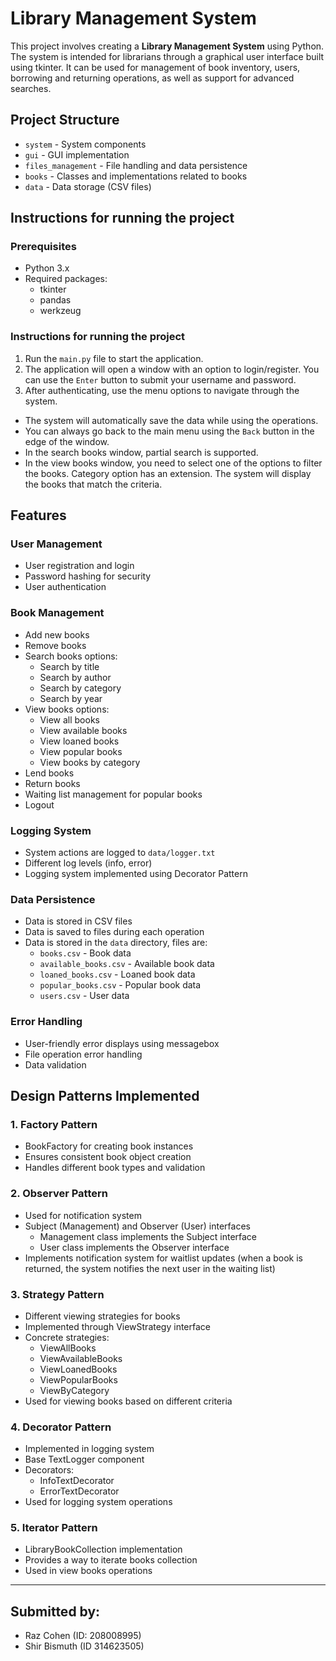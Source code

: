 # Library Management System

This project involves creating a **Library Management System** using Python. The system is intended for librarians through a graphical user interface built using tkinter. It can be used for management of book inventory, users, borrowing and returning operations, as well as support for advanced searches.

## Project Structure

- `system` - System components
- `gui` - GUI implementation
- `files_management` - File handling and data persistence
- `books` - Classes and implementations related to books
- `data` - Data storage (CSV files)

## Instructions for running the project

### Prerequisites
- Python 3.x
- Required packages:
  - tkinter
  - pandas
  - werkzeug

### Instructions for running the project
1. Run the `main.py` file to start the application.
2. The application will open a window with an option to login/register. You can use the `Enter` button to submit your username and password.
3. After authenticating, use the menu options to navigate through the system.
- The system will automatically save the data while using the operations.
- You can always go back to the main menu using the `Back` button in the edge of the window.
- In the search books window, partial search is supported.
- In the view books window, you need to select one of the options to filter the books. Category option has an extension. The system will display the books that match the criteria.

## Features
### User Management
- User registration and login
- Password hashing for security
- User authentication

### Book Management
- Add new books
- Remove books
- Search books options:
  - Search by title
  - Search by author
  - Search by category
  - Search by year
- View books options:
  - View all books
  - View available books
  - View loaned books
  - View popular books
  - View books by category
- Lend books
- Return books
- Waiting list management for popular books
- Logout

### Logging System
- System actions are logged to `data/logger.txt`
- Different log levels (info, error)
- Logging system implemented using Decorator Pattern

### Data Persistence
- Data is stored in CSV files
- Data is saved to files during each operation
- Data is stored in the `data` directory, files are:
  - `books.csv` - Book data
  - `available_books.csv` - Available book data
  - `loaned_books.csv` - Loaned book data
  - `popular_books.csv` - Popular book data
  - `users.csv` - User data

### Error Handling
- User-friendly error displays using messagebox
- File operation error handling
- Data validation

## Design Patterns Implemented

### 1. Factory Pattern
- BookFactory for creating book instances
- Ensures consistent book object creation
- Handles different book types and validation

### 2. Observer Pattern
- Used for notification system
- Subject (Management) and Observer (User) interfaces
  - Management class implements the Subject interface
  - User class implements the Observer interface
- Implements notification system for waitlist updates (when a book is returned, the system notifies the next user in the waiting list)

### 3. Strategy Pattern
- Different viewing strategies for books
- Implemented through ViewStrategy interface
- Concrete strategies:
  - ViewAllBooks
  - ViewAvailableBooks
  - ViewLoanedBooks
  - ViewPopularBooks
  - ViewByCategory
- Used for viewing books based on different criteria

### 4. Decorator Pattern
- Implemented in logging system
- Base TextLogger component
- Decorators:
  - InfoTextDecorator
  - ErrorTextDecorator
- Used for logging system operations

### 5. Iterator Pattern
- LibraryBookCollection implementation
- Provides a way to iterate books collection
- Used in view books operations

---

## Submitted by:
- Raz Cohen (ID: 208008995)
- Shir Bismuth (ID 314623505)